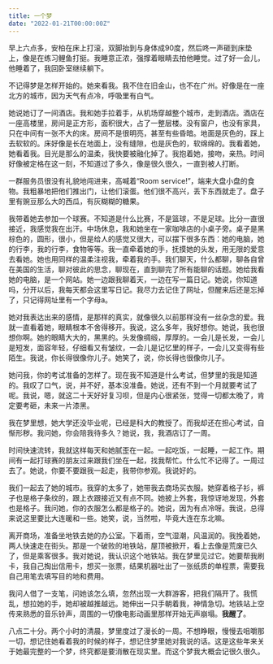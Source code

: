 ```yaml
---
title: 一个梦
date: "2022-01-21T00:00:00Z"
---
```


早上六点多，安柏在床上打滚，双脚抬到与身体成90度，然后咚一声砸到床垫上，像是在练习鲤鱼打挺。我睡意正浓，强撑着眼睛去拍他睡觉。过了好一会儿，他睡着了，我回卧室继续躺下。

不记得梦是怎样开始的。她来看我。我不住在旧金山，也不在广州。好像是在一座北方的城市，因为天气有点冷，呼吸里有白气。

她说她订了一间酒店。我和她手拉着手，从机场穿越整个城市，走到酒店。酒店在一座高楼里，房间是正方形，面积很大，占了一整层楼。没有窗户，也没有家具，只在中间有一张不大的床。房间不是很明亮，甚至有些昏暗。地面是灰色的，踩上去软软的。床好像是长在地面上，没有缝隙，也是灰色的，软绵绵的。我看着她，她看着我。目光是那么的温柔，我快要被融化掉了。我抱着她，接吻，亲热。时间好像被定格在这一刻，不知道过了多久，像是很久很久，一直到被人打断。

一群服务员很没有礼貌地闯进来，高喊着“Room service!”，端来大盘小盘的食物。我粗暴地把他们推出门，让他们滚蛋。他们很不高兴，丢下东西就走了。盘子里有豌豆那么大的西瓜，有灰糊糊的糖果。

我带着她去参加一个球赛。不知道是什么比赛，不是篮球，不是足球。比分一直很接近，我感觉我在出汗。中场休息，我和她坐在一家咖啡店的小桌子旁。桌子是黑棕色的，圆形，很小，但是给人的感觉又很大，可以摆下很多东西：她的电脑，她的行李，我的行李，食物等等。我一直牵着她的手，抚摸她的头发，用无限的爱意去看她。她也用同样的温柔注视我，牵着我的手。我们聊天，什么都聊，聊各自曾在美国的生活，聊对彼此的思念，聊现在，直到聊完了所有能聊的话题。她给我看她的电脑，是一个网站。她一边跟我聊着天，一边在写一篇日记。她说，你知道吗，分开以后，我每天都会这里写日记。我尽力去记住了网址，但醒来后还是忘掉了，只记得网址里有一个字母a。

她对我表达出来的感情，是那样的真实，就像很久以前那样没有一丝杂念的爱。我就一直看着她，眼睛根本不舍得移开。我说，这么多年，我好想你。她说，我也很想你啊。她的眼睛大大的，黑黑的。头发像绸缎，厚厚的。一会儿是长发，一会儿是短发，面容年轻，仔细看又有皱纹，一会儿是记忆里的样子，一会儿又变得有些陌生。我说，你长得很像你儿子。她笑了，说，你长得也很像你儿子。

她问我，你的考试准备的怎样了。现在我不知道是什么考试，但梦里的我是知道的。我叹了口气，说，并不好，基本没准备。她说，还有不到一个月就要考试了呢。我说，嗯，就这二十天好好复习呗，但是内心很紧张，觉得一切都太晚了，肯定要考砸，未来一片漆黑。

我在梦里想，她大学还没毕业呢，已经是科大的教授了。而我却还在担心考试，自惭形秽。我问她，你会陪我待多久？她说，我，我酒店订了一周。

时间快速流转，我就这样每天和她腻歪在一起。一起吃饭，一起睡，一起工作。期间有一起打球赛的朋友过来跟我们坐在一起，找我帮忙。什么忙不记得了。一周过去了。她说，你要不要跟我一起走，我带你参观。我说好的。

我们一起去了她的城市。我穿的太多了，她带我去商场买衣服。她穿着格子衫，裤子也是格子条纹的，跟上衣跟接近又有点不同。她披上外套，我惊讶地发现，外套也是格子。我问她，你的衣服怎么都是格子的。她说，因为有点冷呀。我说，总得来说这里要比大连暖和一些。她笑，说，当然啦，毕竟大连在东北嘛。

离开商场，准备坐地铁去她的办公室。下着雨，空气湿潮，风温润的。我挽着她，两人快速走在街头。那是一个破败的地铁站，屋顶被掀开，看上去像是荒废已久了，但是乘客很多。我对她说，我认识这个地铁站。我在梦里见过它。她要帮我刷卡，我自己掏出信用卡，想买一张票，结果机器吐出了一张纸质的单程票，需要我自己用笔去填写目的地和费用。

我问人借了一支笔，问她该怎么填，忽然出现一大群游客，把我们隔开了。我慌乱，想拉她的手，她却被越推越远。她伸出一只手朝着我，神情急切。地铁站上空传来熟悉的音乐铃声，周围的一切像电影动画里那样开始无声崩塌。__我醒了__。

八点二十分。两个小时的清晨，梦里度过了漫长的一周。不想睁眼，慢慢去咀嚼那一切，想记住她看着我的时候的样子，想记住梦里她对我说的话。这是这些年来关于她最完整的一个梦，终究都是要消散在现实里。而这个梦我大概会记很久很久。
